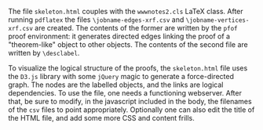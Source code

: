 The file `skeleton.html` couples with the `wwwnotes2.cls` LaTeX class. After running `pdflatex` the files `\jobname-edges-xrf.csv` and `\jobname-vertices-xrf.csv` are created. The contents of the former are written by the `pfof` proof environment: it generates directed edges linking the proof of a "theorem-like" object to other objects. The contents of the second file are written by `\desclabel`. 

To visualize the logical structure of the proofs, the `skeleton.html` file uses the `D3.js` library with some `jQuery` magic to generate a force-directed graph. The nodes are the labelled objects, and the links are logical dependencies. To use the file, one needs a functioning webserver. After that, be sure to modify, in the javascript included in the body, the filenames of the `csv` files to point appropriately. Optionally one can also edit the title of the HTML file, and add some more CSS and content frills. 
